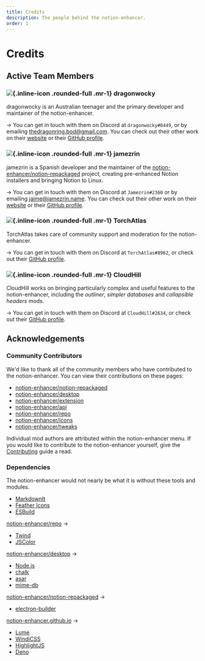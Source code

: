 ```yaml
---
title: Credits
description: The people behind the notion-enhancer.
order: 1
---
```


# Credits

## Active Team Members

### ![](https://avatars.githubusercontent.com/u/16874139?v=4){.inline-icon .rounded-full .mr-1} dragonwocky

dragonwocky is an Australian teenager and the primary developer
and maintainer of the notion-enhancer.

→ You can get in touch with them on Discord at `dragonwocky#8449`,
or by emailing [thedragonring.bod@gmail.com](mailto:thedragonring.bod@gmail.com).
You can check out their other work on their [website](https://dragonwocky.me/)
or their [GitHub profile](https://github.com/dragonwocky/).

### ![](https://avatars.githubusercontent.com/u/5949554?v=4){.inline-icon .rounded-full .mr-1} jamezrin

jamezrin is a Spanish developer and the maintainer of
the [notion-enhancer/notion-repackaged](https://github.com/notion-enhancer/notion-repackaged)
project, creating pre-enhanced Notion installers and bringing Notion to Linux.

→ You can get in touch with them on Discord at `Jamezrin#2360`
or by emailing [jaime@jamezrin.name](mailto:jaime@jamezrin.name).
You can check out their other work on their [website](https://jamezrin.name/)
or their [GitHub profile](https://github.com/jamezrin/).

### ![](https://avatars.githubusercontent.com/u/12666855?v=4){.inline-icon .rounded-full .mr-1} TorchAtlas

TorchAtlas takes care of community support and moderation for
the notion-enhancer.

→ You can get in touch with them on Discord at `TorchAtlas#8962`,
or check out their [GitHub profile](https://github.com/torchatlas).

### ![](https://avatars.githubusercontent.com/u/54142180?v=4){.inline-icon .rounded-full .mr-1} CloudHill

CloudHill works on bringing particularly complex and useful features to the
notion-enhancer, including the _outliner_, _simpler databases_ and _collapsible headers_ mods.

→ You can get in touch with them on Discord at `CloudHill#2634`,
or check out their [GitHub profile](https://github.com/CloudHill).

## Acknowledgements

### Community Contributors

We'd like to thank all of the community members
who have contributed to the notion-enhancer. You can
view their contributions on these pages:

- [notion-enhancer/notion-repackaged](https://github.com/notion-enhancer/notion-repackaged/graphs/contributors)
- [notion-enhancer/desktop](https://github.com/notion-enhancer/desktop/graphs/contributors)
- [notion-enhancer/extension](https://github.com/notion-enhancer/extension/graphs/contributors)
- [notion-enhancer/api](https://github.com/notion-enhancer/api/graphs/contributors)
- [notion-enhancer/repo](https://github.com/notion-enhancer/repo/graphs/contributors)
- [notion-enhancer/icons](https://github.com/notion-enhancer/icons/graphs/contributors)
- [notion-enhancer/tweaks](https://github.com/notion-enhancer/tweaks/graphs/contributors)

Individual mod authors are attributed within the notion-enhancer menu.
If you would like to contribute to the notion-enhancer yourself,
give the [Contributing](./contributing.md) guide a read.

### Dependencies

The notion-enhancer would not nearly be what it is
without these tools and modules.

- [MarkdownIt](https://github.com/markdown-it/markdown-it)
- [Feather Icons](https://feathericons.com/)
- [ESBuild](https://esbuild.github.io/)

[notion-enhancer/repo](https://github.com/notion-enhancer/desktop) →

- [Twind](https://twind.dev/)
- [JSColor](https://jscolor.com/)

[notion-enhancer/desktop](https://github.com/notion-enhancer/desktop) →

- [Node.js](https://nodejs.org/)
- [chalk](https://github.com/chalk/chalk)
- [asar](https://github.com/electron/asar)
- [mime-db](https://github.com/jshttp/mime-db)

[notion-enhancer/notion-repackaged](https://github.com/notion-enhancer/notion-repackaged) →

- [electron-builder](https://www.electron.build/)

[notion-enhancer.github.io](https://github.com/notion-enhancer/notion-enhancer.github.io) →

- [Lume](https://lumeland.github.io/)
- [WindiCSS](https://windicss.org/)
- [HighlightJS](https://highlightjs.org/)
- [Deno](https://deno.land/)
